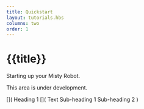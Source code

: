 ```yaml
---
title: Quickstart
layout: tutorials.hbs
columns: two
order: 1
---
```


# {{title}}

Starting up your Misty Robot.

This area is under development.


[](
Heading 1
[](
Text
Sub-heading 1
Sub-heading 2
)
